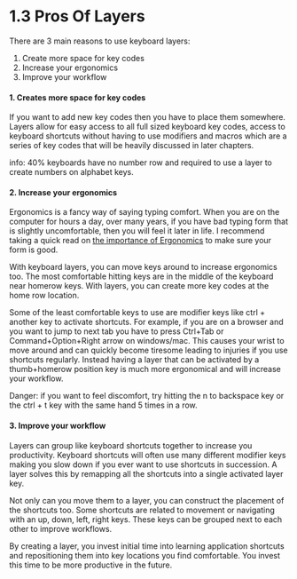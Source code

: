 # 1.3 Pros Of Layers

There are 3 main reasons to use keyboard layers:

1. Create more space for key codes
2. Increase your ergonomics
3. Improve your workflow

#### 1. Creates more space for key codes

If you want to add new key codes then you have to place them somewhere. Layers allow for easy access to all full sized keyboard key codes, access to keyboard shortcuts without having to use modifiers and macros which are a series of key codes that will be heavily discussed in later chapters.

info: 40% keyboards have no number row and required to use a layer to create numbers on alphabet keys.

#### 2. Increase your ergonomics

Ergonomics is a fancy way of saying typing comfort. When you are on the computer for hours a day, over many years, if you have bad typing form that is slightly uncomfortable, then you will feel it later in life. I recommend taking a quick read on [the importance of Ergonomics](https://www.typing.com/blog/the-importance-of-ergonomics/) to make sure your form is good.

With keyboard layers, you can move keys around to increase ergonomics too. The most comfortable hitting keys are in the middle of the keyboard near homerow keys. With layers, you can create more key codes at the home row location.

Some of the least comfortable keys to use are modifier keys like ctrl + another key to activate shortcuts. For example, if you are on a browser and you want to jump to next tab you have to press Ctrl+Tab or Command+Option+Right arrow on windows/mac. This causes your wrist to move around and can quickly become tiresome leading to injuries if you use shortcuts regularly. Instead having a layer that can be activated by a thumb+homerow position key is much more ergonomical and will increase your workflow.

Danger: if you want to feel discomfort, try hitting the n to backspace key or the ctrl + t key with the same hand 5 times in a row.

#### 3. Improve your workflow

Layers can group like keyboard shortcuts together to increase you productivity. Keyboard shortcuts will often use many different modifier keys making you slow down if you ever want to use shortcuts in succession. A layer solves this by remapping all the shortcuts into a single activated layer key.

Not only can you move them to a layer, you can construct the placement of the shortcuts too. Some shortcuts are related to movement or navigating with an up, down, left, right keys. These keys can be grouped next to each other to improve workflows.

By creating a layer, you invest initial time into learning application shortcuts and repositioning them into key locations you find comfortable. You invest this time to be more productive in the future.

